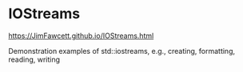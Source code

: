 # IOStreams

https://JimFawcett.github.io/IOStreams.html

Demonstration examples of std::iostreams, e.g., creating, formatting, reading, writing
